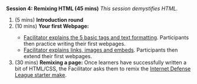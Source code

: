 **Session 4: Remixing HTML (45 mins)** *This session demystifies HTML.*

<ol>
<li>(5 mins) <strong>Introduction round</strong></li>
<li>(10 mins) <strong>Your first Webpage:</strong></li>
<ul>
<li><a href="https://docs.google.com/document/d/1Ak82b-pCFuQ_DjLCoXUsRlb5jIZ1Snu703BOaYw2JdI/edit?token=AC4w5VixddWNc_PrY2NClLmTaAO2EJ8i1g:1404326211074&skipDomain=true">Facilitator explains the 5 basic tags and text formatting</a>. Participants then practice writing their first webpages.</li>
<li><a href="https://docs.google.com/document/d/1X8bu2vNHax00STKdHlBASEfJmp707tlR_G_5J5GIaR8/edit?token=AC4w5VhSZ19VPwh7_jGQNYn8oJXVudAKEg:1404325493254&skipDomain=false">Facilitator explains links, images and embeds</a>. Participants then extend their first webpages.</li>
</ul>
<li>(30 mins) <strong>Remixing a page:</strong> Once learners have successfully written a bit of HTML/CSS, the Facilitator asks them to remix the <a href="https://mozteach.makes.org/thimble/hack-the-web-with-thimble">Internet Defense League starter make</a>.</li>
</ol>
